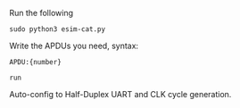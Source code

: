 Run the following

```sudo python3 esim-cat.py```

Write the APDUs you need, syntax:

```APDU:{number}```

```run```

Auto-config to Half-Duplex UART and CLK cycle generation.
